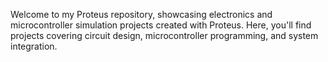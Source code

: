 Welcome to my  Proteus repository, showcasing electronics and microcontroller simulation projects created with Proteus. Here, you'll find projects covering circuit design, microcontroller programming, and system integration.
